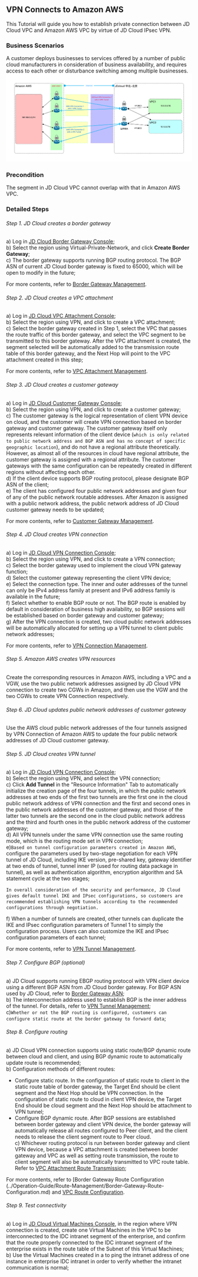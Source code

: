 ## VPN Connects to Amazon AWS
This Tutorial will guide you how to establish private connection between JD Cloud VPC and Amazon AWS VPC by virtue of JD Cloud IPsec VPN.

### Business Scenarios
A customer deploys businesses to services offered by a number of public cloud manufacturers in consideration of business availability, and requires access to each other or disturbance switching among multiple businesses.</br>
![](../../../../image/Networking/VPN/Best-Practices/connection-with-amazon.png)

### Precondition
The segment in JD Cloud VPC cannot overlap with that in Amazon AWS VPC.

### Detailed Steps
###### Step 1. JD Cloud creates a border gateway

a) Log in [JD Cloud Border Gateway Console](https://cns-console.jdcloud.com/host/borderGateway/list);  </br>
b) Select the region using Virtual-Private-Network, and click **Create Border Gateway**;</br>
c) The border gateway supports running BGP routing protocol. The BGP ASN of current JD Cloud border gateway is fixed to 65000, which will be open to modify in the future;</br>

For more contents, refer to [Border Gateway Management](../Operation-Guide/Border-Gateway-Management/Border-Gateway-Configuration.md).

###### Step 2. JD Cloud creates a VPC attachment
a) Log in [JD Cloud VPC Attachment Console](https://cns-console.jdcloud.com/host/vpcAttachment/list);  </br>
b) Select the region using VPN, and click to create a VPC attachment;</br>
c) Select the border gateway created in Step 1, select the VPC that passes the route traffic of this border gateway, and select the VPC segment to be transmitted to this border gateway. After the VPC attachment is created, the segment selected will be automatically added to the transmission route table of this border gateway, and the Next Hop will point to the VPC attachment created in this step;</br>

For more contents, refer to [VPC Attachment Management](../Operation-Guide/Border-Gateway-Management/VPC-Attachment-Configuration.md).

###### Step 3. JD Cloud creates a customer gateway
a) Log in [JD Cloud Customer Gateway Console](https://cns-console.jdcloud.com/host/customerGateway/list);  </br>
b) Select the region using VPN, and click to create a customer gateway;</br>
c) The customer gateway is the logical representation of client VPN device on cloud, and the customer will create VPN connection based on border gateway and customer gateway. The customer gateway itself only represents relevant information of the client device (``which is only related to public network address and BGP ASN and has no concept of specific geographic location``), and do not have a regional attribute theoretically. However, as almost all of the resources in cloud have regional attribute, the customer gateway is assigned with a regional attribute. The customer gateways with the same configuration can be repeatedly created in different regions without affecting each other.</br>
d) If the client device supports BGP routing protocol, please designate BGP ASN of the client;</br>
e) The client has configured four public network addresses and given four of any of the public network routable addresses. After Amazon is assigned with a public network address, the public network address of JD Cloud customer gateway needs to be updated;</br>

For more contents, refer to [Customer Gateway Management](../Operation-Guide/Customer-Gateway-Management/Customer-Gateway-Configuration.md).

###### Step 4. JD Cloud creates VPN connection
a) Log in [JD Cloud VPN Connection Console](https://cns-console.jdcloud.com/host/vpnConnection/list);  </br>
b) Select the region using VPN, and click to create a VPN connection;</br>
c) Select the border gateway used to implement the cloud VPN gateway function;</br>
d) Select the customer gateway representing the client VPN device;</br>
e) Select the connection type. The inner and outer addresses of the tunnel can only be IPv4 address family at present and IPv6 address family is available in the future;</br>
f) Select whether to enable BGP route or not. The BGP route is enabled by default in consideration of business high availability, so BGP sessions will be established based on border gateway and customer gateway;</br>
g) After the VPN connection is created, two cloud public network addresses will be automatically allocated for setting up a VPN tunnel to client public network addresses;</br>

For more contents, refer to [VPN Connection Management](../Operation-Guide/VPN-Connection-Management/VPN-Connection-Configuration.md).

###### Step 5. Amazon AWS creates VPN resources
Create the corresponding resources in Amazon AWS, including a VPC and a VGW, use the two public network addresses assigned by JD Cloud VPN connection to create two CGWs in Amazon, and then use the VGW and the two CGWs to create VPN Connection respectively.

###### Step 6. JD Cloud updates public network addresses of customer gateway
Use the AWS cloud public network addresses of the four tunnels assigned by VPN Connection of Amazon AWS to update the four public network addresses of JD Cloud customer gateway.

###### Step 5. JD Cloud creates VPN tunnel
a) Log in [JD Cloud VPN Connection Console](https://cns-console.jdcloud.com/host/vpnConnection/list);  </br>
b) Select the region using VPN, and select the VPN connection;</br>
c) Click **Add Tunnel** in the "Resource Information" Tab to automatically initialize the creation page of the four tunnels, in which the public network addresses at two ends of the first two tunnels are the first one in the cloud public network address of VPN connection and the first and second ones in the public network addresses of the customer gateway, and those of the latter two tunnels are the second one in the cloud public network address and the third and fourth ones in the public network address of the customer gateway; </br>
d) All VPN tunnels under the same VPN connection use the same routing mode, which is the routing mode set in VPN connection;</br>
e)``Based on tunnel configuration parameters created in Amazon AWS``, configure the parameters used by two-stage negotiation for each VPN tunnel of JD Cloud, including IKE version, pre-shared key, gateway identifier at two ends of tunnel, tunnel inner IP (used for routing data package in tunnel), as well as authentication algorithm, encryption algorithm and SA statement cycle at the two stages;</br>
```
In overall consideration of the security and performance, JD Cloud gives default tunnel IKE and IPsec configurations, so customers are recommended establishing VPN tunnels according to the recommended configurations through negotiation.
```
f) When a number of tunnels are created, other tunnels can duplicate the IKE and IPsec configuration parameters of Tunnel 1 to simply the configuration process. Users can also customize the IKE and IPsec configuration parameters of each tunnel;</br>

For more contents, refer to [VPN Tunnel Management](../Operation-Guide/VPN-Connection-Management/VPN-Tunnel-Configuration.md).

###### Step 7. Configure BGP (optional)
a) JD Cloud supports running EBGP routing protocol with VPN client device using a different BGP ASN from JD Cloud border gateway. For BGP ASN used by JD Cloud, refer to [Border Gateway ASN](../Operation-Guide/Border-Gateway-Management/Border-Gateway-Configuration.md);</br>
b) The interconnection address used to establish BGP is the inner address of the tunnel. For details, refer to [VPN Tunnel Management](../Operation-Guide/VPN-Connection-Management/VPN-Tunnel-Configuration.md);</br>
c)``Whether or not the BGP routing is configured, customers can configure static route at the border gateway to forward data``;</br>

###### Step 8. Configure routing
a) JD Cloud VPN connection supports using static route/BGP dynamic route between cloud and client, and using BGP dynamic route to automatically update route is recommended;</br>
b) Configuration methods of different routes:</br>
  * Configure static route. In the configuration of static route to client in the static route table of border gateway, the Target End should be client segment and the Next Hop should be VPN connection. In the configuration of static route to cloud in client VPN device, the Target End should be cloud segment and the Next Hop should be attachment to VPN tunnel;</br>
  * Configure BGP dynamic route. After BGP sessions are established between border gateway and client VPN device, the border gateway will automatically release all routes configured to Peer client, and the client needs to release the client segment route to Peer cloud.</br>
c) Whichever routing protocol is run between border gateway and client VPN device, because a VPC attachment is created between border gateway and VPC as well as setting route transmission, the route to client segment will also be automatically transmitted to VPC route table. Refer to [VPC Attachment Route Transmission](https://docs.jdcloud.com/en/direct-connection/vpc-interface-features);</br>

For more contents, refer to [Border Gateway Route Configuration (../Operation-Guide/Route-Management/Border-Gateway-Route-Configuration.md) and [VPC Route Configuration](../Operation-Guide/Route-Management/VPC-Route-Configuration.md).

###### Step 9. Test connectivity
a) Log in [JD Cloud Virtual Machines Console](https://cns-console.jdcloud.com/host/compute/list), in the region where VPN connection is created, create one Virtual Machines in the VPC to be interconnected to the IDC intranet segment of the enterprise, and confirm that the route properly connected to the IDC intranet segment of the enterprise exists in the route table of the Subnet of this Virtual Machines;  </br>
b) Use the Virtual Machines created in a to ping the intranet address of one instance in enterprise IDC intranet in order to verify whether the intranet communication is normal;</br>
